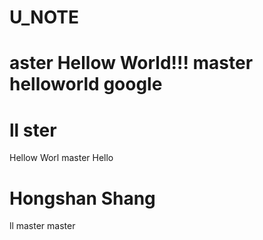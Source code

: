 # U_NOTE
aster
Hellow World!!!
 master
helloworld
google
=======
ll
ster
=======
Hellow Worl master
Hello 

Hongshan Shang
=======
ll master
master
